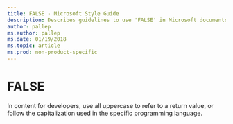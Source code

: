 ```yaml
---
title: FALSE - Microsoft Style Guide
description: Describes guidelines to use 'FALSE' in Microsoft documents and provides alternate examples.
author: pallep
ms.author: pallep
ms.date: 01/19/2018
ms.topic: article
ms.prod: non-product-specific
---
```


# FALSE

In
content for developers, use all uppercase to refer to a return value,
or follow the capitalization used in the specific programming
language.
